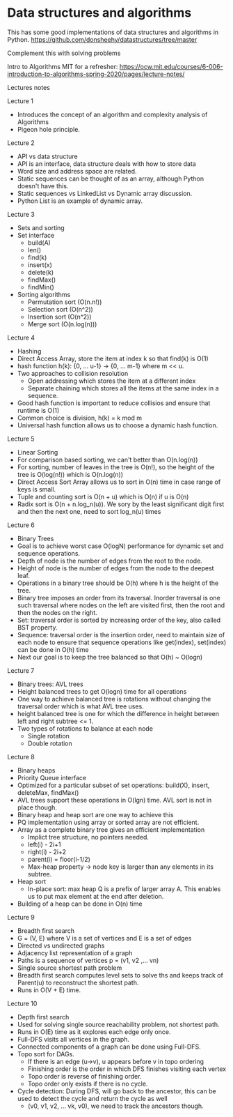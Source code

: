 # Data structures and algorithms

This has some good implementations of data structures and algorithms in Python.
https://github.com/donsheehy/datastructures/tree/master

Complement this with solving problems

Intro to Algorithms MIT for a refresher: https://ocw.mit.edu/courses/6-006-introduction-to-algorithms-spring-2020/pages/lecture-notes/

Lectures notes

Lecture 1
- Introduces the concept of an algorithm and complexity analysis of Algorithms
- Pigeon hole principle.

Lecture 2
- API vs data structure
- API is an interface, data structure deals with how to store data
- Word size and address space are related.
- Static sequences can be thought of as an array, although Python doesn't have this.
- Static sequences vs LinkedList vs Dynamic array discussion.
- Python List is an example of dynamic array.

Lecture 3
- Sets and sorting
- Set interface
  - build(A)
  - len()
  - find(k)
  - insert(x)
  - delete(k)
  - findMax()
  - findMin()
- Sorting algorithms
  - Permutation sort (O(n.n!))
  - Selection sort (O(n^2))
  - Insertion sort (O(n^2))
  - Merge sort (O(n.log(n)))

Lecture 4
- Hashing
- Direct Access Array, store the item at index k so that find(k) is O(1)
- hash function h(k): {0, ... u-1} -> {0, ... m-1} where m << u.
- Two approaches to collision resolution
  - Open addressing which stores the item at a different index
  - Separate chaining which stores all the items at the same index in a sequence.
- Good hash function is important to reduce collisios and ensure that runtime is O(1)
- Common choice is division, h(k) = k mod m
- Universal hash function allows us to choose a dynamic hash function.

Lecture 5
- Linear Sorting
- For comparison based sorting, we can't better than O(n.log(n))
- For sorting, number of leaves in the tree is O(n!), so the height of the tree is O(log(n!)) which is O(n.log(n))
- Direct Access Sort Array allows us to sort in O(n) time in case range of keys is small.
- Tuple and counting sort is O(n + u) which is O(n) if u is O(n)
- Radix sort is O(n + n.log_n(u)). We sory by the least significant digit first and then the next one, need to sort log_n(u) times

Lecture 6
- Binary Trees
- Goal is to achieve worst case O(logN) performance for dynamic set and sequence operations.
- Depth of node is the number of edges from the root to the node.
- Height of node is the number of edges from the node to the deepest leaf.
- Operations in a binary tree should be O(h) where h is the height of the tree.
- Binary tree imposes an order from its traversal. Inorder traversal is one such traversal where nodes on the left are visited first, then the root and then the nodes on the right.
- Set: traversal order is sorted by increasing order of the key, also called BST property.
- Sequence: traversal order is the insertion order, need to maintain size of each node to ensure that sequence operations like get(index), set(index) can be done in O(h) time
- Next our goal is to keep the tree balanced so that O(h) ~ O(logn)

Lecture 7
- Binary trees: AVL trees
- Height balanced trees to get O(logn) time for all operations
- One way to achieve balanced tree is rotations without changing the traversal order which is what AVL tree uses.
- height balanced tree is one for which the difference in height between left and right subtree <= 1.
- Two types of rotations to balance at each node
  - Single rotation
  - Double rotation

Lecture 8
- Binary heaps
- Priority Queue interface
- Optimized for a particular subset of set operations: build(X), insert, deleteMax, findMax()
- AVL trees support these operations in O(lgn) time. AVL sort is not in place though.
- Binary heap and heap sort are one way to achieve this
- PQ implementation using array or sorted array are not efficient.
- Array as a complete binary tree gives an efficient implementation
  - Implict tree structure, no pointers needed.
  - left(i) - 2i+1
  - right(i) - 2i+2
  - parent(i) = floor(i-1/2)
  - Max-heap property -> node key is larger than any elements in its subtree.
- Heap sort
  - In-place sort: max heap Q is a prefix of larger array A. This enables us to put max element at the end after deletion.
- Building of a heap can be done in O(n) time

Lecture 9
- Breadth first search
- G = (V, E) where V is a set of vertices and E is a set of edges
- Directed vs undirected graphs
- Adjacency list representation of a graph
- Paths is a sequence of vertices p = (v1, v2 ,... vn)
- Single source shortest path problem
- Breadth first search computes level sets to solve ths and keeps track of Parent(u) to reconstruct the shortest path.
- Runs in O(V + E) time.

Lecture 10
- Depth first search
- Used for solving single source reachability problem, not shortest path.
- Runs in O(E) time as it explores each edge only once.
- Full-DFS visits all vertices in the graph.
- Connected components of a graph can be done using Full-DFS.
- Topo sort for DAGs.
  - If there is an edge (u->v), u appears before v in topo ordering
  - Finishing order is the order in which DFS finishes visiting each vertex
  - Topo order is reverse of finishing order.
  - Topo order only exists if there is no cycle.
- Cycle detection: During DFS, will go back to the ancestor, this can be used to detect the cycle and return the cycle as well
  - (v0, v1, v2, ... vk, v0), we need to track the ancestors though.
